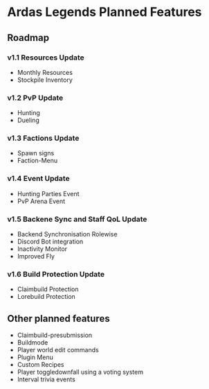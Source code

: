 # Ardas Legends Planned Features

## Roadmap
### v1.1 Resources Update
- Monthly Resources
- Stockpile Inventory
### v1.2 PvP Update
- Hunting
- Dueling
### v1.3 Factions Update
- Spawn signs
- Faction-Menu
### v1.4 Event Update
- Hunting Parties Event
- PvP Arena Event
### v1.5 Backene Sync and Staff QoL Update
- Backend Synchronisation Rolewise
- Discord Bot integration
- Inactivity Monitor
- Improved Fly
### v1.6 Build Protection Update
- Claimbuild Protection
- Lorebuild Protection

## Other planned features
- Claimbuild-presubmission
- Buildmode
- Player world edit commands
- Plugin Menu
- Custom Recipes
- Player toggledownfall using a voting system
- Interval trivia events
